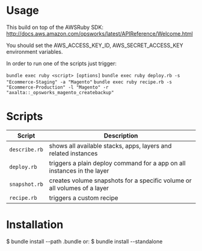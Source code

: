 Usage
=====

This build on top of the AWSRuby SDK: http://docs.aws.amazon.com/opsworks/latest/APIReference/Welcome.html

You should set the AWS_ACCESS_KEY_ID, AWS_SECRET_ACCESS_KEY environment variables.

In order to run one of the scripts just trigger:

`bundle exec ruby <script> [options]`
`bundle exec ruby deploy.rb -s "Ecommerce-Staging" -a "Magento"`
`bundle exec ruby recipe.rb -s "Ecommerce-Production" -l "Magento" -r "axalta::_opsworks_magento_createbackup"`

Scripts
=======

| Script        | Description                                                                        |
|---------------|------------------------------------------------------------------------------------|
| `describe.rb` | shows all available stacks, apps, layers and related instances                     |
| `deploy.rb`   | triggers a plain deploy command for a app on all instances in the layer            |
| `snapshot.rb` | creates volume snapshots for a specific volume or all volumes of a layer           |
| `recipe.rb`   | triggers a custom recipe                                                           |

Installation
=======

  $ bundle install --path .bundle
  or:
  $ bundle install --standalone

